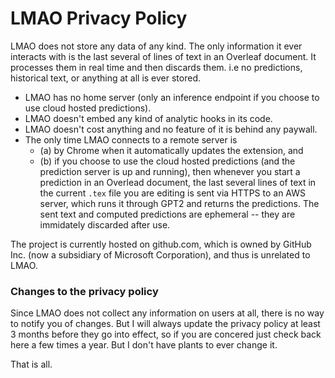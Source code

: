 # LMAO Privacy Policy
LMAO does not store any data of any kind. The only information it ever interacts with is the last several of lines of text in an Overleaf document. It processes them in real time and then discards them. i.e no predictions, historical text, or anything at all is ever stored.

- LMAO has no home server (only an inference endpoint if you choose to use cloud hosted predictions).
- LMAO doesn't embed any kind of analytic hooks in its code.
- LMAO doesn't cost anything and no feature of it is behind any paywall. 
- The only time LMAO connects to a remote server is 
  - (a) by Chrome when it automatically updates the extension, and 
  - (b) if you choose to use the cloud hosted predictions (and the prediction server is up and running), then whenever you start a prediction in an Overlead document, the last several lines of text in the current `.tex` file you are editing is sent via HTTPS to an AWS server, which runs it through GPT2 and returns the predictions. The sent text and computed predictions are ephemeral -- they are immidately discarded after use.

The project is currently hosted on github.com, which is owned by GitHub Inc. (now a subsidiary of Microsoft Corporation), and thus is unrelated to LMAO.

### Changes to the privacy policy
Since LMAO does not collect any information on users at all, there is no way to notify you of changes. But I will always update the privacy policy at least 3 months before they go into effect, so if you are concered just check back here a few times a year. But I don't have plants to ever change it.

That is all.